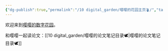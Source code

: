 ```yaml
---
{"dg-publish":true,"permalink":"/10 digital_garden/嘤嘤的花园主页🪴/","tags":["gardenEntry"],"created":"2025-03-01T16:43:56.061+08:00","updated":"2025-03-01T21:06:57.842+08:00"}
---
```


欢迎来到[嘤嘤的数字花园](https://polite-meerkat-343878.netlify.app/)。

和嘤嘤一起读论文：[[10 digital_garden/嘤嘤的论文笔记目录🕊️\|嘤嘤的论文笔记目录🕊️]]

